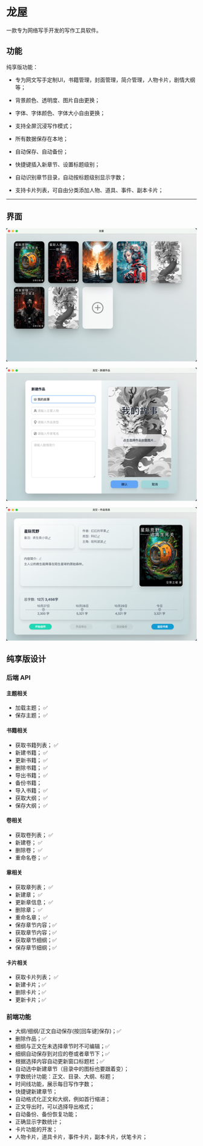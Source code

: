 # 龙屋

一款专为网络写手开发的写作工具软件。

## 功能

纯享版功能：

- 专为网文写手定制UI，书籍管理，封面管理，简介管理，人物卡片，剧情大纲等；

- 背景颜色、透明度、图片自由更换；

- 字体、字体颜色、字体大小自由更换；

- 支持全屏沉浸写作模式；

- 所有数据保存在本地；

- 自动保存、自动备份；

- 快捷键插入新章节、设置标题级别；

- 自动识别章节目录，自动按标题级别显示字数；

- 支持卡片列表，可自由分类添加人物、道具、事件、副本卡片；

---

## 界面

![Alt text](image.png)

![Alt text](image-2.png)

![Alt text](image-1.png)

## 纯享版设计

### 后端 API

#### 主题相关
- 加载主题； ✅
- 保存主题； ✅

#### 书籍相关
- 获取书籍列表； ✅
- 新建书籍；    ✅
- 更新书籍；    ✅
- 删除书籍；    ✅
- 导出书籍；    ✅
- 备份书籍；
- 导入书籍；    ✅
- 获取大纲；    ✅
- 保存大纲；    ✅

#### 卷相关
- 获取卷列表；  ✅
- 新建卷；     ✅
- 删除卷；     ✅
- 重命名卷；   ✅

#### 章相关
- 获取章列表； ✅
- 新建章；    ✅
- 更新章信息； ✅
- 删除章；    ✅
- 重命名章；  ✅
- 保存章节内容；✅
- 获取章节内容；✅
- 获取章节细纲；✅
- 保存章节细纲；✅
  
#### 卡片相关
- 获取卡片列表； ✅
- 新建卡片；✅
- 删除卡片；✅
- 更新卡片；✅

### 前端功能

- 大纲/细纲/正文自动保存(按[回车键]保存)；✅
- 删除作品；✅
- 细纲与正文在未选择章节时不可编辑；✅
- 细纲自动保存到对应的卷或者章节下；✅
- 根据选择内容自动更新窗口标题栏；✅
- 自动选中新建章节（目录中的图标也要跟着变）；
- 字数统计功能：正文、目录、大纲、标题；
- 时间线功能，展示每日写作字数；
- 快捷键新建章节；
- 自动格式化正文和大纲，例如首行缩进；
- 正文导出时，可以选择导出格式；
- 自动备份、备份恢复功能；
- 正确显示字数统计；
- 卡片功能的开发；
- 人物卡片，道具卡片，事件卡片，副本卡片，伏笔卡片；
